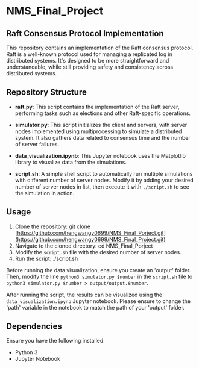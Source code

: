 # NMS_Final_Project
## Raft Consensus Protocol Implementation

This repository contains an implementation of the Raft consensus protocol. Raft is a well-known protocol used for managing a replicated log in distributed systems. It's designed to be more straightforward and understandable, while still providing safety and consistency across distributed systems.

## Repository Structure

- **raft.py**: This script contains the implementation of the Raft server, performing tasks such as elections and other Raft-specific operations.

- **simulator.py**: This script initializes the client and servers, with server nodes implemented using multiprocessing to simulate a distributed system. It also gathers data related to consensus time and the number of server failures.

- **data_visualization.ipynb**: This Jupyter notebook uses the Matplotlib library to visualize data from the simulations.

- **script.sh**: A simple shell script to automatically run multiple simulations with different number of server nodes. Modify it by adding your desired number of server nodes in list, then execute it with `./script.sh` to see the simulation in action.

## Usage

1. Clone the repository: git clone [https://github.com/hengwangy0699/NMS_Final_Porject.git](https://github.com/hengwangy0699/NMS_Final_Project.git)
2. Navigate to the cloned directory: cd NMS_Final_Porject
3. Modify the `script.sh` file with the desired number of server nodes.
4. Run the script: ./script.sh

Before running the data visualization, ensure you create an 'output' folder. Then, modify the line `python3 simulator.py $number` in the `script.sh` file to `python3 simulator.py $number > output/output.$number`. 

After running the script, the results can be visualized using the `data_visualization.ipynb` Jupyter notebook. Please ensure to change the 'path' variable in the notebook to match the path of your 'output' folder.


## Dependencies
Ensure you have the following installed:
- Python 3
- Jupyter Notebook
